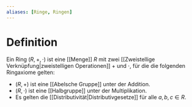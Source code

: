 ```yaml
---
aliases: [Ringe, Ringen]
---
```

# Definition
Ein Ring $(R, +, \cdot)$ ist eine [[Menge]] $R$ mit zwei [[Zweistellige Verknüpfung|zweistelligen Operationen]] $+$ und $\cdot$, für die die folgenden Ringaxiome gelten:
- $(R, +)$ ist eine [[Abelsche Gruppe]] unter der Addition.
- $(R, \cdot)$ ist eine [[Halbgruppe]] unter der Multiplikation. 
- Es gelten die [[Distributivität|Distributivgesetze]] für alle $a, b, c \in R$.
